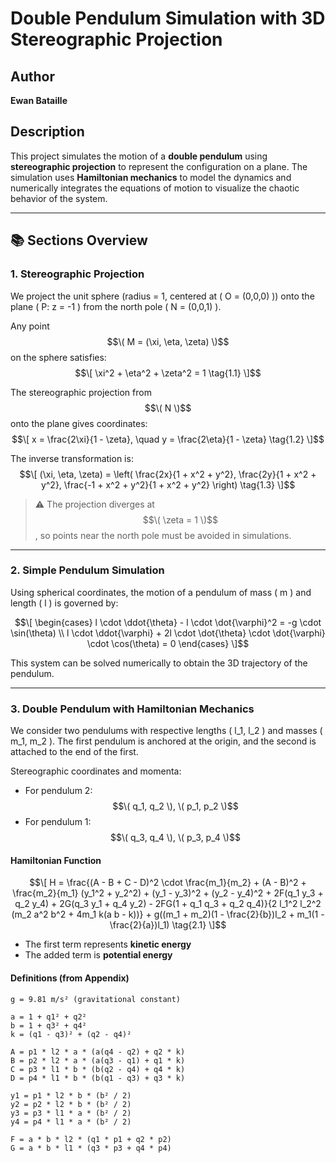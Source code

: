 # Double Pendulum Simulation with 3D Stereographic Projection

## Author
**Ewan Bataille**

## Description

This project simulates the motion of a **double pendulum** using **stereographic projection** to represent the configuration on a plane. The simulation uses **Hamiltonian mechanics** to model the dynamics and numerically integrates the equations of motion to visualize the chaotic behavior of the system.

---

## 📚 Sections Overview

### 1. Stereographic Projection

We project the unit sphere (radius = 1, centered at \( O = (0,0,0) \)) onto the plane \( P: z = -1 \) from the north pole \( N = (0,0,1) \).

Any point $$\( M = (\xi, \eta, \zeta) \)$$ on the sphere satisfies:
$$\[
\xi^2 + \eta^2 + \zeta^2 = 1 \tag{1.1}
\]$$

The stereographic projection from $$\( N \)$$ onto the plane gives coordinates:
$$\[
x = \frac{2\xi}{1 - \zeta}, \quad y = \frac{2\eta}{1 - \zeta} \tag{1.2}
\]$$

The inverse transformation is:
$$\[
(\xi, \eta, \zeta) = \left( \frac{2x}{1 + x^2 + y^2}, \frac{2y}{1 + x^2 + y^2}, \frac{-1 + x^2 + y^2}{1 + x^2 + y^2} \right) \tag{1.3}
\]$$

> ⚠️ The projection diverges at $$\( \zeta = 1 \)$$, so points near the north pole must be avoided in simulations.

---

### 2. Simple Pendulum Simulation

Using spherical coordinates, the motion of a pendulum of mass \( m \) and length \( l \) is governed by:

$$\[
\begin{cases}
l \cdot \ddot{\theta} - l \cdot \dot{\varphi}^2 = -g \cdot \sin(\theta) \\
l \cdot \ddot{\varphi} + 2l \cdot \dot{\theta} \cdot \dot{\varphi} \cdot \cos(\theta) = 0
\end{cases}
\]$$

This system can be solved numerically to obtain the 3D trajectory of the pendulum.

---

### 3. Double Pendulum with Hamiltonian Mechanics

We consider two pendulums with respective lengths \( l_1, l_2 \) and masses \( m_1, m_2 \). The first pendulum is anchored at the origin, and the second is attached to the end of the first.

Stereographic coordinates and momenta:

- For pendulum 2: $$\( q_1, q_2 \), \( p_1, p_2 \)$$
- For pendulum 1: $$\( q_3, q_4 \), \( p_3, p_4 \)$$

#### Hamiltonian Function

$$\[
H = \frac{(A - B + C - D)^2 \cdot \frac{m_1}{m_2} + (A - B)^2 + \frac{m_2}{m_1} (y_1^2 + y_2^2) + (y_1 - y_3)^2 + (y_2 - y_4)^2 + 2F(q_1 y_3 + q_2 y_4) + 2G(q_3 y_1 + q_4 y_2) - 2FG(1 + q_1 q_3 + q_2 q_4)}{2 l_1^2 l_2^2 (m_2 a^2 b^2 + 4m_1 k(a b - k))} + g((m_1 + m_2)(1 - \frac{2}{b})l_2 + m_1(1 - \frac{2}{a})l_1) \tag{2.1}
\]$$

- The first term represents **kinetic energy**
- The added term is **potential energy**

#### Definitions (from Appendix)

```text
g = 9.81 m/s² (gravitational constant)

a = 1 + q1² + q2²
b = 1 + q3² + q4²
k = (q1 - q3)² + (q2 - q4)²

A = p1 * l2 * a * (a(q4 - q2) + q2 * k)
B = p2 * l2 * a * (a(q3 - q1) + q1 * k)
C = p3 * l1 * b * (b(q2 - q4) + q4 * k)
D = p4 * l1 * b * (b(q1 - q3) + q3 * k)

y1 = p1 * l2 * b * (b² / 2)
y2 = p2 * l2 * b * (b² / 2)
y3 = p3 * l1 * a * (b² / 2)
y4 = p4 * l1 * a * (b² / 2)

F = a * b * l2 * (q1 * p1 + q2 * p2)
G = a * b * l1 * (q3 * p3 + q4 * p4)
